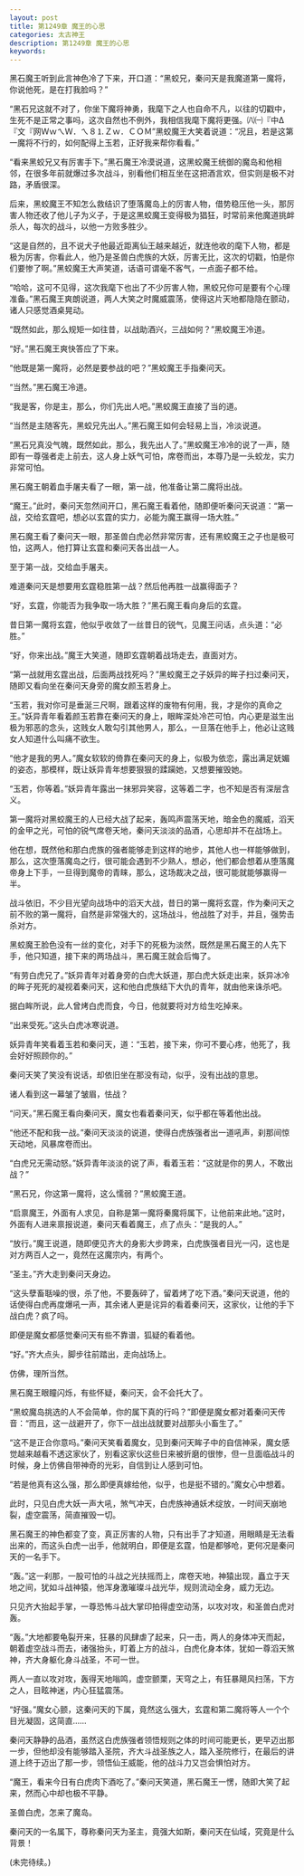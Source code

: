 ```yaml
---
layout: post
title: 第1249章 魔王的心思
categories: 太古神王
description: 第1249章 魔王的心思
keywords:
---
```


黑石魔王听到此言神色冷了下来，开口道：“黑蛟兄，秦问天是我魔道第一魔将，你说他死，是在打我脸吗？”

“黑石兄这就不对了，你坐下魔将神勇，我麾下之人也自命不凡，以往的切戳中，生死不是正常之事吗，这次自然也不例外，我相信我麾下魔将更强。㈧㈠『中Δ『文『网ＷｗㄟＷ．ㄟ８⒈Ｚｗ．ＣＯＭ”黑蛟魔王大笑着说道：“况且，若是这第一魔将不行的，如何配得上玉若，正好我来帮你看看。”

“看来黑蛟兄又有厉害手下。”黑石魔王冷漠说道，这黑蛟魔王统御的魔岛和他相邻，在很多年前就爆过多次战斗，别看他们相互坐在这把酒言欢，但实则是极不对路，矛盾很深。

后来，黑蛟魔王不知怎么救结识了堕落魔岛上的厉害人物，借势稳压他一头，那厉害人物还收了他儿子为义子，于是这黑蛟魔王变得极为猖狂，时常前来他魔道挑衅杀人，每次的战斗，以他一方败多胜少。

“这是自然的，且不说犬子他最近距离仙王越来越近，就连他收的麾下人物，都是极为厉害，你看此人，他乃是圣兽白虎族的大妖，厉害无比，这次的切戳，怕是你们要惨了啊。”黑蛟魔王大声笑道，话语可谓毫不客气，一点面子都不给。

“哈哈，这可不见得，这次我麾下也出了不少厉害人物，黑蛟兄你可是要有个心理准备。”黑石魔王爽朗说道，两人大笑之时魔威震荡，使得这片天地都隐隐在颤动，诸人只感觉酒桌晃动。

“既然如此，那么规矩一如往昔，以战助酒兴，三战如何？”黑蛟魔王冷道。

“好。”黑石魔王爽快答应了下来。

“他既是第一魔将，必然是要参战的吧？”黑蛟魔王手指秦问天。

“当然。”黑石魔王冷道。

“我是客，你是主，那么，你们先出人吧。”黑蛟魔王直接了当的道。

“当然是主随客先，黑蛟兄先出人。”黑石魔王如何会轻易上当，冷淡说道。

“黑石兄真没气魄，既然如此，那么，我先出人了。”黑蛟魔王冷冷的说了一声，随即有一尊强者走上前去，这人身上妖气可怕，席卷而出，本尊乃是一头蛟龙，实力非常可怕。

黑石魔王朝着血手屠夫看了一眼，第一战，他准备让第二魔将出战。

“魔王。”此时，秦问天忽然间开口，黑石魔王看着他，随即便听秦问天说道：“第一战，交给玄霆吧，想必以玄霆的实力，必能为魔王赢得一场大胜。”

黑石魔王看了秦问天一眼，那圣兽白虎必然非常厉害，还有黑蛟魔王之子也是极可怕，这两人，他打算让玄霆和秦问天各出战一人。

至于第一战，交给血手屠夫。

难道秦问天是想要用玄霆稳胜第一战？然后他再胜一战赢得面子？

“好，玄霆，你能否为我争取一场大胜？”黑石魔王看向身后的玄霆。

昔日第一魔将玄霆，他似乎收敛了一丝昔日的锐气，见魔王问话，点头道：“必胜。”

“好，你来出战。”魔王大笑道，随即玄霆朝着战场走去，直面对方。

“第一战就用玄霆出战，后面两战找死吗？”黑蛟魔王之子妖异的眸子扫过秦问天，随即又看向坐在秦问天身旁的魔女颜玉若身上。

“玉若，我对你可是垂涎三尺啊，跟着这样的废物有何用，我，才是你的真命之王。”妖异青年看着颜玉若靠在秦问天的身上，眼眸深处冷芒可怕，内心更是滋生出极为邪恶的念头，这贱女人敢勾引其他男人，那么，一旦落在他手上，他必让这贱女人知道什么叫痛不欲生。

“他才是我的男人。”魔女软软的倚靠在秦问天的身上，似极为依恋，露出满足妩媚的姿态，那模样，既让妖异青年想要狠狠的蹂躏她，又想要摧毁她。

“玉若，你等着。”妖异青年露出一抹邪异笑容，这等着二字，也不知是否有深层含义。

第一魔将对黑蛟魔王的人已经大战了起来，轰鸣声震荡天地，暗金色的魔威，滔天的金甲之光，可怕的锐气席卷天地，秦问天淡淡的品酒，心思却并不在战场上。

他在想，既然他和那白虎族的强者能够走到这样的地步，其他人也一样能够做到，那么，这次堕落魔岛之行，很可能会遇到不少熟人，想必，他们都会想着从堕落魔帝身上下手，一旦得到魔帝的青睐，那么，这场裁决之战，很可能就能够赢得一半。

战斗依旧，不少目光望向战场中的滔天大战，昔日的第一魔将玄霆，作为秦问天之前不败的第一魔将，自然是非常强大的，这场战斗，他战胜了对手，并且，强势击杀对方。

黑蛟魔王脸色没有一丝的变化，对手下的死极为淡然，既然是黑石魔王的人先下手，他只知道，接下来的两场战斗，黑石魔王就会后悔了。

“有劳白虎兄了。”妖异青年对着身旁的白虎大妖道，那白虎大妖走出来，妖异冰冷的眸子死死的凝视着秦问天，这和他白虎族结下大仇的青年，就由他来诛杀吧。

据白眸所说，此人曾烤白虎而食，今日，他就要将对方给生吃掉来。

“出来受死。”这头白虎冰寒说道。

妖异青年笑看着玉若和秦问天，道：“玉若，接下来，你可不要心疼，他死了，我会好好照顾你的。”

秦问天笑了笑没有说话，却依旧坐在那没有动，似乎，没有出战的意思。

诸人看到这一幕皱了皱眉，怯战？

“问天。”黑石魔王看向秦问天，魔女也看着秦问天，似乎都在等着他出战。

“他还不配和我一战。”秦问天淡淡的说道，使得白虎族强者出一道吼声，刹那间惊天动地，风暴席卷而出。

“白虎兄无需动怒。”妖异青年淡淡的说了声，看着玉若：“这就是你的男人，不敢出战？”

“黑石兄，你这第一魔将，这么懦弱？”黑蛟魔王道。

“启禀魔王，外面有人求见，自称是第一魔将秦魔将属下，让他前来此地。”这时，外面有人进来禀报说道，秦问天看着魔王，点了点头：“是我的人。”

“放行。”魔王说道，随即便见齐大的身影大步跨来，白虎族强者目光一闪，这也是对方两百人之一，竟然在这魔宗内，有两个。

“圣主。”齐大走到秦问天身边。

“这头孽畜聒噪的很，杀了他，不要轰碎了，留着烤了吃下酒。”秦问天说道，他的话使得白虎再度爆吼一声，其余诸人更是诧异的看着秦问天，这家伙，让他的手下战白虎？疯了吗。

即便是魔女都感觉秦问天有些不靠谱，狐疑的看着他。

“好。”齐大点头，脚步往前踏出，走向战场上。

仿佛，理所当然。

黑石魔王眼瞳闪烁，有些怀疑，秦问天，会不会托大了。

“黑蛟魔岛挑选的人不会简单，你的属下真的行吗？”即便是魔女都对着秦问天传音：“而且，这一战避开了，你下一战出战就要对战那头小畜生了。”

“这不是正合你意吗。”秦问天笑看着魔女，见到秦问天眸子中的自信神采，魔女感觉越来越看不透这家伙了，别看这家伙这些日来被折磨的很惨，但一旦面临战斗的时候，身上仿佛自带神奇的光彩，自信到让人感到可怕。

“若是他真有这么强，那么即便真嫁给他，似乎，也是挺不错的。”魔女心中想着。

此时，只见白虎大妖一声大吼，煞气冲天，白虎族神通妖术绽放，一时间天崩地裂，虚空震荡，简直摧毁一切。

黑石魔王的神色都变了变，真正厉害的人物，只有出手了才知道，用眼睛是无法看出来的，而这头白虎一出手，他就明白，即便是玄霆，怕是都够呛，更何况是秦问天的一名手下。

“轰。”这一刹那，一股可怕的斗战之光扶摇而上，席卷天地，神猿出现，矗立于天地之间，犹如斗战神猿，他浑身激璀璨斗战光华，规则流动全身，威力无边。

只见齐大抬起手掌，一尊恐怖斗战大掌印拍得虚空动荡，以攻对攻，和圣兽白虎对轰。

“轰。”大地都要龟裂开来，狂暴的风肆虐了起来，只一击，两人的身体冲天而起，朝着虚空战斗而去，诸强抬头，盯着上方的战斗，白虎化身本体，犹如一尊滔天煞神，齐大身躯化身斗战圣，不可一世。

两人一直以攻对攻，轰得天地嗡鸣，虚空颤栗，天穹之上，有狂暴飓风扫荡，下方之人，目眩神迷，内心狂猛震荡。

“好强。”魔女心颤，这秦问天的下属，竟然这么强大，玄霆和第二魔将等人一个个目光凝固，这简直……

秦问天静静的品酒，虽然这白虎族强者领悟规则之体的时间可能更长，更早迈出那一步，但他却没有能够踏入圣院，齐大斗战圣族之人，踏入圣院修行，在最后的讲道上终于迈出了那一步，领悟仙王威能，他的战斗力又岂会惧怕对方。

“魔王，看来今日有白虎肉下酒吃了。”秦问天笑道，黑石魔王一愣，随即大笑了起来，然而心中却也极不平静。

圣兽白虎，怎来了魔岛。

秦问天的一名属下，尊称秦问天为圣主，竟强大如斯，秦问天在仙域，究竟是什么背景！

(未完待续。)
